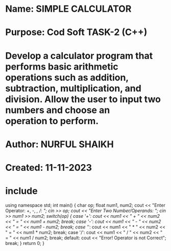 # Name:        SIMPLE CALCULATOR
# Purpose:     Cod Soft TASK-2 (C++)
# Develop a calculator program that performs basic arithmetic operations such as addition, subtraction, multiplication, and division. Allow the user to input two numbers and choose an operation to perform.
# Author:      NURFUL SHAIKH
# Created:     11-11-2023

# include <iostream>
using namespace std;
int main() {
  char op;
  float num1, num2;
  cout << "Enter Operator: +, -, *, /: ";
  cin >> op;
  cout << "Enter Two Number/Operands: ";
  cin >> num1 >> num2;
  switch(op) {
    case '+':
      cout << num1 << " + " << num2 << " = " << num1 + num2;
      break;
    case '-':
      cout << num1 << " - " << num2 << " = " << num1 - num2;
      break;
    case '*':
      cout << num1 << " * " << num2 << " = " << num1 * num2;
      break;
    case '/':
      cout << num1 << " / " << num2 << " = " << num1 / num2;
      break;
    default:
      cout << "Error! Operator is not Correct";
      break;
  }
  return 0;
}

